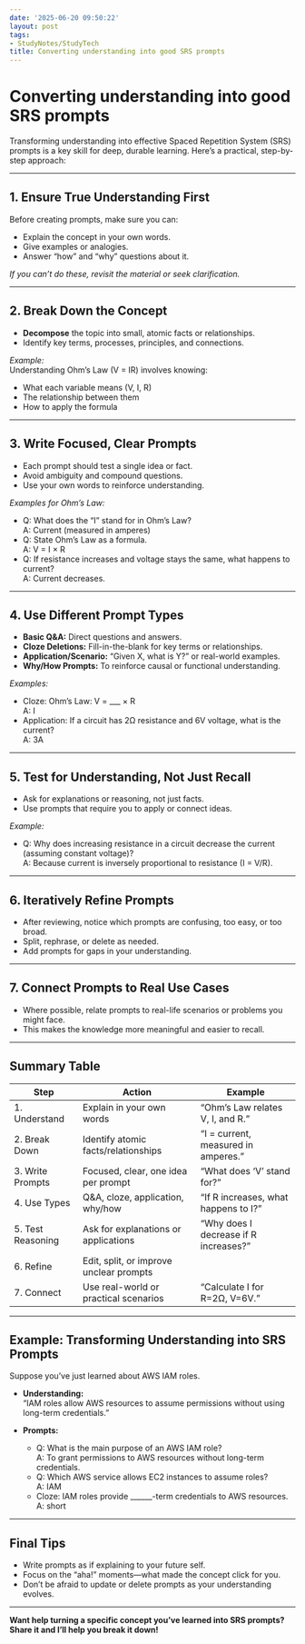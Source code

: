 ```yaml
---
date: '2025-06-20 09:50:22'
layout: post
tags:
- StudyNotes/StudyTech
title: Converting understanding into good SRS prompts
---
```


# Converting understanding into good SRS prompts

Transforming understanding into effective Spaced Repetition System (SRS) prompts is a key skill for deep, durable learning. Here’s a practical, step-by-step approach:

---

## 1. **Ensure True Understanding First**

Before creating prompts, make sure you can:
- Explain the concept in your own words.
- Give examples or analogies.
- Answer “how” and “why” questions about it.

*If you can’t do these, revisit the material or seek clarification.*

---

## 2. **Break Down the Concept**

- **Decompose** the topic into small, atomic facts or relationships.
- Identify key terms, processes, principles, and connections.

*Example:*  
Understanding Ohm’s Law (V = IR) involves knowing:
- What each variable means (V, I, R)
- The relationship between them
- How to apply the formula

---

## 3. **Write Focused, Clear Prompts**

- Each prompt should test a single idea or fact.
- Avoid ambiguity and compound questions.
- Use your own words to reinforce understanding.

*Examples for Ohm’s Law:*
- Q: What does the “I” stand for in Ohm’s Law?  
  A: Current (measured in amperes)
- Q: State Ohm’s Law as a formula.  
  A: V = I × R
- Q: If resistance increases and voltage stays the same, what happens to current?  
  A: Current decreases.

---

## 4. **Use Different Prompt Types**

- **Basic Q&A:** Direct questions and answers.
- **Cloze Deletions:** Fill-in-the-blank for key terms or relationships.
- **Application/Scenario:** “Given X, what is Y?” or real-world examples.
- **Why/How Prompts:** To reinforce causal or functional understanding.

*Examples:*
- Cloze: Ohm’s Law: V = ___ × R  
  A: I
- Application: If a circuit has 2Ω resistance and 6V voltage, what is the current?  
  A: 3A

---

## 5. **Test for Understanding, Not Just Recall**

- Ask for explanations or reasoning, not just facts.
- Use prompts that require you to apply or connect ideas.

*Example:*
- Q: Why does increasing resistance in a circuit decrease the current (assuming constant voltage)?  
  A: Because current is inversely proportional to resistance (I = V/R).

---

## 6. **Iteratively Refine Prompts**

- After reviewing, notice which prompts are confusing, too easy, or too broad.
- Split, rephrase, or delete as needed.
- Add prompts for gaps in your understanding.

---

## 7. **Connect Prompts to Real Use Cases**

- Where possible, relate prompts to real-life scenarios or problems you might face.
- This makes the knowledge more meaningful and easier to recall.

---

## **Summary Table**

| Step                | Action                                      | Example                              |
|---------------------|---------------------------------------------|--------------------------------------|
| 1. Understand       | Explain in your own words                    | “Ohm’s Law relates V, I, and R.”     |
| 2. Break Down       | Identify atomic facts/relationships          | “I = current, measured in amperes.”  |
| 3. Write Prompts    | Focused, clear, one idea per prompt          | “What does ‘V’ stand for?”           |
| 4. Use Types        | Q&A, cloze, application, why/how             | “If R increases, what happens to I?” |
| 5. Test Reasoning   | Ask for explanations or applications         | “Why does I decrease if R increases?”|
| 6. Refine           | Edit, split, or improve unclear prompts      |                                      |
| 7. Connect          | Use real-world or practical scenarios        | “Calculate I for R=2Ω, V=6V.”        |

---

## **Example: Transforming Understanding into SRS Prompts**

Suppose you’ve just learned about AWS IAM roles.  
- **Understanding:**  
  “IAM roles allow AWS resources to assume permissions without using long-term credentials.”

- **Prompts:**
  - Q: What is the main purpose of an AWS IAM role?  
    A: To grant permissions to AWS resources without long-term credentials.
  - Q: Which AWS service allows EC2 instances to assume roles?  
    A: IAM
  - Cloze: IAM roles provide ______-term credentials to AWS resources.  
    A: short

---

## **Final Tips**

- Write prompts as if explaining to your future self.
- Focus on the “aha!” moments—what made the concept click for you.
- Don’t be afraid to update or delete prompts as your understanding evolves.

---

**Want help turning a specific concept you’ve learned into SRS prompts? Share it and I’ll help you break it down!**